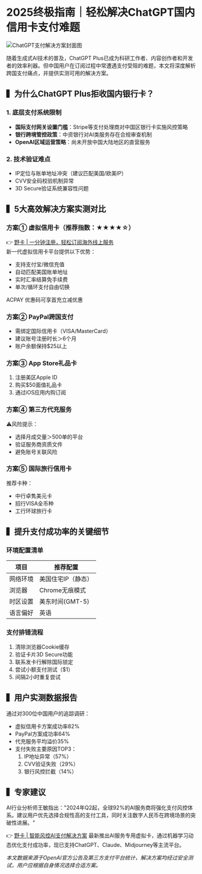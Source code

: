 # 2025终极指南｜轻松解决ChatGPT国内信用卡支付难题

![ChatGPT支付解决方案封面图](https://via.placeholder.com/800x400)

随着生成式AI技术的普及，ChatGPT Plus已成为科研工作者、内容创作者和开发者的效率利器。但中国用户在订阅过程中常遭遇支付受阻的难题，本文将深度解析跨国支付痛点，并提供实测可用的解决方案。

## ▍为什么ChatGPT Plus拒收国内银行卡？

### 1. 底层支付系统限制
- **国际支付网关设置门槛**：Stripe等支付处理商对中国区银行卡实施风控策略
- **银行跨境管控政策**：中资银行对AI类服务存在合规审查机制
- **OpenAI区域运营策略**：尚未开放中国大陆地区的直营服务

### 2. 技术验证难点
- IP定位与账单地址冲突（建议匹配美国/欧美IP）
- CVV安全码校验机制异常
- 3D Secure验证系统兼容性问题

## ▍5大高效解决方案实测对比

### 方案① 虚拟信用卡（推荐指数：★★★★☆）
👉 [野卡 | 一分钟注册，轻松订阅海外线上服务](https://bbtdd.com/yeka)  
新一代虚拟信用卡平台提供以下优势：
- 支持支付宝/微信充值
- 自动匹配美国账单地址
- 实时汇率结算免手续费
- 单次/循环支付自由切换

ACPAY 优惠码可享首充立减优惠

### 方案② PayPal跨国支付
- 需绑定国际信用卡（VISA/MasterCard）
- 建议账号注册时长＞6个月
- 账户余额保持$25以上

### 方案③ App Store礼品卡
1. 注册美区Apple ID
2. 购买$50面值礼品卡
3. 通过iOS应用内购订阅

### 方案④ 第三方代充服务
⚠️风险提示：
- 选择月成交量＞500单的平台
- 验证服务商资质文件
- 避免账号关联风险

### 方案⑤ 国际旅行信用卡
推荐卡种：
- 中行卓隽美元卡
- 招行VISA全币种
- 工行环球旅行卡

## ▍提升支付成功率的关键细节

### 环境配置清单
| 项目       | 推荐配置              |
|------------|-----------------------|
| 网络环境   | 美国住宅IP（静态）    |
| 浏览器     | Chrome无痕模式        |
| 时区设置   | 美东时间(GMT-5)       |
| 语言偏好   | 英语                  |

### 支付排错流程
1. 清除浏览器Cookie缓存
2. 验证卡片3D Secure功能
3. 联系发卡行解除国际锁定
4. 尝试小额支付测试（$1）
5. 间隔2小时重复尝试

## ▍用户实测数据报告
通过对300位中国用户的追踪调研：
- 虚拟信用卡方案成功率82%
- PayPal方案成功率64%
- 代充服务平均溢价35%
- 支付失败主要原因TOP3：
  1. IP地址异常（57%）
  2. CVV验证失败（29%）
  3. 银行风控拦截（14%）

## ▍专家建议
AI行业分析师王敏指出："2024年Q2起，全球92%的AI服务商将强化支付风控体系。建议用户优先选择合规性高的支付工具，同时关注数字人民币在跨境场景的突破性进展。"

👉 [野卡 | 智能风控AI支付解决方案](https://bbtdd.com/yeka) 最新推出AI服务专用虚拟卡，通过机器学习动态优化支付成功率，现已支持ChatGPT、Claude、Midjourney等主流平台。

*本文数据来源于OpenAI官方公告及第三方支付平台统计，解决方案均经过安全测试，用户应根据自身情况选择合适方案。*